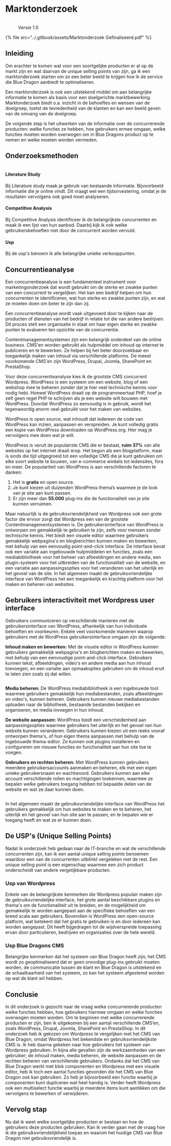 # Marktonderzoek

<figure><img src="../.gitbook/assets/vakmarktonderzoek.png" alt=""><figcaption><p>Versie 1.0</p></figcaption></figure>

{% file src="../.gitbook/assets/Marktonderzoek Gefinaliseerd.pdf" %}

## Inleiding

Om erachter te komen wat voor een soortgelijke producten er al op de markt zijn en wat daarvan de unique selling points van zijn, ga ik een marktonderzoek starten om zo een beter beeld te krijgen hoe ik de service die Blue Dragon aanbiedt te optimaliseren.

Een marktonderzoek is ook een uitstekend middel om aan belangrijke informatie te komen als basis voor een doelgerichte marktbewerking. Marktonderzoek biedt o.a. inzicht in de behoeftes en wensen van de doelgroep, toetst de tevredenheid van de klanten en kan een beeld geven van de omvang van de doelgroep.

De volgende stap is het uitwerken van de informatie over de concurrerende producten: welke functies ze hebben, hoe gebruikers ermee omgaan, welke functies moeten worden overwogen om in Blue Dragons product op te nemen en welke moeten worden vermeden.

## Onderzoeksmethoden

<figure><img src="../.gitbook/assets/onderzoeksmethodes.png" alt=""><figcaption></figcaption></figure>

#### Literature Study

Bij Literature study maak je gebruik van bestaande informatie. Bijvoorbeeld informatie die je online vindt. Dit vraagt wel een tijdsinvestering, omdat je de resultaten vervolgens ook goed moet analyseren.

#### Competitive Analysis

Bij Competitive Analysis identificeer ik de belangrijkste concurrenten en maak ik een lijst van hun aanbod. Daarbij kijk ik ook welke gebruikersbehoeften niet door de concurrent worden vervuld.

#### Usp&#x20;

Bij de usp's benoem ik alle belangrijke unieke verkooppunten.

## Concurrentieanalyse

Een concurrentieanalyse is een fundamenteel instrument voor marketingonderzoek dat wordt gebruikt om de sterke en zwakke punten van een concurrent te vergelijken. Het kan een bedrijf helpen om hun concurrenten te identificeren, wat hun sterke en zwakke punten zijn, en wat ze moeten doen om beter te zijn dan zij.

Een concurrentieanalyse wordt vaak uitgevoerd door te kijken naar de producten of diensten van het bedrijf in relatie tot die van andere bedrijven. Dit proces stelt een organisatie in staat om haar eigen sterke en zwakke punten te evalueren ten opzichte van de concurrentie.

Contentmanagementsystemen zijn een belangrijk onderdeel van de online business. CMS'en worden gebruikt als hulpmiddel om inhoud op internet te publiceren en te bewerken. Ze helpen bij het beter doorzoekbaar en toegankelijk maken van inhoud via verschillende platforms. De meest voorkomende CMS'en zijn WordPress, Drupal, Joomla, SharePoint en PrestaShop.

Voor deze concurrentieanalyse kies ik de grootste CMS concurrent Wordpress. WordPress is een systeem om een website, blog of een webshop mee te beheren zonder dat je hier veel technische kennis voor nodig hebt. Hoewel WordPress draait op de programmeertaal PHP, hoef je zelf geen regel PHP te schrijven als je een website wilt bouwen met WordPress. Doordat WordPress zo eenvoudig is in gebruik, wordt het tegenwoordig enorm veel gebruikt voor het maken van websites.&#x20;

WordPress is open source, wat inhoudt dat iedereen de code van WordPress kan inzien, aanpassen en verspreiden. Je kunt volledig gratis een kopie van WordPress downloaden op WordPress.org. Hier mag je vervolgens mee doen wat je wilt.

WordPress is veruit de populairste CMS die er bestaat, **ruim 37%** van alle websites op het internet draait erop. Het begon als een blogplatform, maar is sinds die tijd uitgegroeid tot een volledige CMS die je kunt gebruiken om elke soort website te bouwen, van e-commerce winkels tot ledensites, fora en meer. De populariteit van WordPress is aan verschillende factoren te danken:

1. Het is **gratis** en open source.
2. Je kunt kiezen uit duizenden WordPress thema’s waarmee je de look van je site aan kunt passen.
3. Er zijn meer dan **55.000** plug-ins die de functionaliteit van je site kunnen verruimen.

Maar natuurlijk is de gebruiksvriendelijkheid van Wordpress ook een grote factor die ervoor zorgt dat Wordpress een van de grootste Contentmanagementsystemen is. De gebruikersinterface van WordPress is ontworpen om gemakkelijk te gebruiken te zijn, zelfs voor mensen zonder technische kennis. Het biedt een visuele editor waarmee gebruikers gemakkelijk webpagina's en blogberichten kunnen maken en bewerken, met behulp van een eenvoudig point-and-click interface. De interface bevat ook een variatie aan ingebouwde hulpmiddelen en functies, zoals een mediabibliotheek voor het beheer van afbeeldingen en andere media, een plugin-systeem voor het uitbreiden van de functionaliteit van de website, en een variatie aan aanpassingsopties voor het veranderen van het uiterlijk en het gevoel van de site. In het algemeen maakt de gebruiksvriendelijke interface van WordPress het een toegankelijk en krachtig platform voor het maken en beheren van websites.

## Gebruikers interactiviteit met Wordpress user interface

Gebruikers communiceren op verschillende manieren met de gebruikersinterface van WordPress, afhankelijk van hun individuele behoeften en voorkeuren. Enkele veel voorkomende manieren waarop gebruikers met de WordPress gebruikersinterface omgaan zijn de volgende:

**Inhoud maken en bewerken:** Met de visuele editor in WordPress kunnen gebruikers gemakkelijk webpagina's en blogberichten maken en bewerken, met behulp van een eenvoudige point-and-click interface. Gebruikers kunnen tekst, afbeeldingen, video's en andere media aan hun inhoud toevoegen, en een variatie aan opmaakopties gebruiken om de inhoud eruit te laten zien zoals zij dat willen.

<figure><img src="../.gitbook/assets/wordpresseditorss.png" alt=""><figcaption></figcaption></figure>

**Media beheren:** De WordPress mediabibliotheek is een ingebouwde tool waarmee gebruikers gemakkelijk hun mediabestanden, zoals afbeeldingen en video's, kunnen beheren. Gebruikers kunnen nieuwe mediabestanden uploaden naar de bibliotheek, bestaande bestanden bekijken en organiseren, en media invoegen in hun inhoud.

**De website aanpassen:** WordPress biedt een verscheidenheid aan aanpassingsopties waarmee gebruikers het uiterlijk en het gevoel van hun website kunnen veranderen. Gebruikers kunnen kiezen uit een reeks vooraf ontworpen thema's, of hun eigen thema aanpassen met behulp van de ingebouwde thema-editor. Ze kunnen ook plugins installeren en configureren om nieuwe functies en functionaliteit aan hun site toe te voegen.

**Gebruikers en rechten beheren:** Met WordPress kunnen gebruikers meerdere gebruikersaccounts aanmaken en beheren, elk met een eigen unieke gebruikersnaam en wachtwoord. Gebruikers kunnen aan elke account verschillende rollen en machtigingen toekennen, waarmee ze bepalen welke gebruikers toegang hebben tot bepaalde delen van de website en wat ze daar kunnen doen.

<figure><img src="../.gitbook/assets/adding-new-wordpress-roles-using-plugin.png" alt=""><figcaption></figcaption></figure>

In het algemeen maakt de gebruiksvriendelijke interface van WordPress het gebruikers gemakkelijk om hun websites te maken en te beheren, het uiterlijk en het gevoel van hun site aan te passen, en te bepalen wie er toegang heeft en wat ze er kunnen doen.

## De USP's (Unique Selling Points)

Nadat ik onderzoek heb gedaan naar de IT-branche en wat de verschillende concurrenten zijn, kan ik een aantal unique selling points benoemen waardoor een van de concurrenten uitblinkt vergeleken met de rest. Een unique selling point is een eigenschap waarmee een zich product onderscheidt van andere vergelijkbare producten.&#x20;

### Usp van Wordpress

Enkele van de belangrijkste kenmerken die Wordpress populair maken zijn de gebruiksvriendelijke interface, het grote aantal beschikbare plugins en thema's om de functionaliteit uit te breiden, en de mogelijkheid om gemakkelijk te worden aangepast aan de specifieke behoeften van een breed scala aan gebruikers. Bovendien is WordPress een open-source platform, wat betekent dat het gratis te gebruiken is en door iedereen kan worden aangepast. Dit heeft bijgedragen tot de wijdverspreide toepassing ervan door particulieren, bedrijven en organisaties over de hele wereld.

### Usp Blue Dragons CMS

Belangrijke kenmerken dat het systeem van Blue Dragon heeft zijn; het CMS wordt zo geoptimaliseerd dat er geen onnodige plug-ins gebruikt moeten worden, de communicatie tussen de klant en Blue Dragon is uitstekend en de schaalbaarheid van het systeem, zo kan het systeem afgestemd worden op wat de klant wil hebben.

## Conclusie

In dit onderzoek is gezocht naar de vraag welke concurrerende producten welke functies hebben, hoe gebruikers hiermee omgaan en welke functies overwogen moeten worden. Om te beginnen met welke concurrerende producten er zijn, ben ik uitgekomen bij een aantal verschillende CMS’en, zoals WordPress, Drupal, Joomla, SharePoint en PrestaShop. In dit onderzoek heb ik gekozen om Wordpress te vergelijken met het CMS van Blue Dragon, omdat Wordpress het bekendste en gebruiksvriendelijkste CMS is. Ik heb daarna gekeken naar hoe gebruikers het systeem van Wordpress gebruiken. In bijna alle gevallen zijn de werkzaamheden van een gebruiker; de inhoud maken, media beheren, de website aanpassen en de rechten beheren van verschillende gebruikers. Ondanks dat het CMS van Blue Dragon werkt met blok componenten en Wordpress met een visuele editor, heb ik toch een aantal functies gevonden die het CMS van Blue Dragon ook kan gebruiken. Zo heb je bijvoorbeeld een functie waarbij je componenten kunt dupliceren wat heel handig is. Verder heeft Wordpress ook een multiselect functie waarbij je meerdere items kunt aantikken om die vervolgens te bewerken of verwijderen.

## Vervolg stap

Nu dat ik weet welke soortgelijke producten er bestaan en hoe de gebruikers deze producten gebruiken. Kan ik verder gaan met de vraag hoe ik die gebruiksvriendelijkheid toepas en waarom het huidige CMS van Blue Dragon niet gebruiksvriendelijk is.

